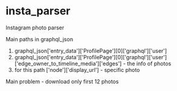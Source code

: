 # insta_parser
Instagram photo parser

Main paths in graphql_json
1) graphql_json['entry_data']['ProfilePage'][0]['graphql']['user']
2) graphql_json['entry_data']['ProfilePage'][0]['graphql']['user']['edge_owner_to_timeline_media']['edges'] - the info of photos
3) for this path ['node']['display_url'] - specific photo


Main problem - download only first 12 photos
